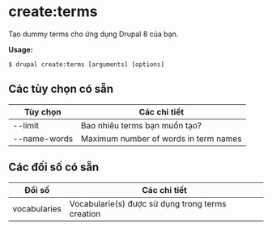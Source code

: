 # create:terms
Tạo dummy terms cho ứng dụng Drupal 8 của bạn.

**Usage:**
```
$ drupal create:terms [arguments] [options]
```

## Các tùy chọn có sẵn
Tùy chọn | Các chi tiết
-------|-------------
--limit | Bao nhiêu terms bạn muốn tạo?
--name-words | Maximum number of words in term names

## Các đối số có sẵn
Đối số | Các chi tiết
---------|-------------
vocabularies | Vocabularie(s) được sử dụng trong terms creation
